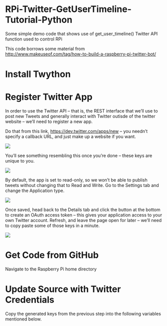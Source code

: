 RPi-Twitter-GetUserTimeline-Tutorial-Python
===========================================

Some simple demo code that shows use of get_user_timeline() Twitter API function used to control RPi

This code borrows some material from http://www.makeuseof.com/tag/how-to-build-a-raspberry-pi-twitter-bot/

Install Twython
===============
<pre class="code-text-only" style="display: none;">
<code>sudo apt-get update
sudo apt-get upgrade
sudo apt-get install python-setuptools
sudo easy_install pip
sudo pip install twython</code></pre>

Register Twitter App
====================
In order to use the Twitter API – that is, the REST interface that we’ll use to post new Tweets and generally interact with Twitter outisde of the twitter website – we’ll need to register a new app.

Do that from this link, https://dev.twitter.com/apps/new – you needn’t specify a callback URL, and just make up a website if you want.

<img src ="http://main.makeuseoflimited.netdna-cdn.com/wp-content/uploads/2013/08/new-twitter-app.jpg">

You’ll see something resembling this once you’re done – these keys are unique to you.

<img src ="http://main.makeuseoflimited.netdna-cdn.com/wp-content/uploads/2013/08/twitter-app.jpg">

By default, the app is set to read-only, so we won’t be able to publish tweets without changing that to Read and Write. Go to the Settings tab and change the Application type.

<img src ="http://main.makeuseoflimited.netdna-cdn.com/wp-content/uploads/2013/08/readwrite-access.jpg">

Once saved, head back to the Details tab and click the button at the bottom to create an OAuth access token – this gives your application access to your own Twitter account. Refresh, and leave the page open for later – we’ll need to copy paste some of those keys in a minute.

<img src ="http://main.makeuseoflimited.netdna-cdn.com/wp-content/uploads/2013/08/access-token.jpg">

Get Code from GitHub
====================
Navigate to the Raspberry Pi home directory

<pre class="code-text-only" style="display: none;">
<code>sudo git clone https://github.com/mvartani76/RPi-Twitter-GetUserTimeline-Tutorial-Python</code></pre>

Update Source with Twitter Credentials
======================================
Copy the generated keys from the previous step into the following variables mentioned below.

<pre class="code-text-only" style="display: none;">
<code>#!/usr/bin/env python
import sys
from twython import Twython
CONSUMER_KEY = '***************YOUR DATA*****************'
CONSUMER_SECRET = '***************YOUR DATA*****************'
ACCESS_KEY = '***************YOUR DATA*****************'
ACCESS_SECRET = '***************YOUR DATA*****************'

api = Twython(CONSUMER_KEY,CONSUMER_SECRET,ACCESS_KEY,ACCESS_SECRET)</code></pre>
